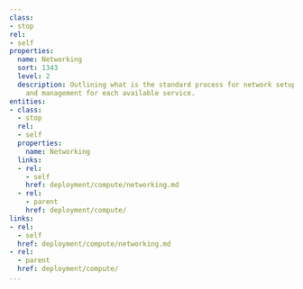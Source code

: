 ```yaml
---
class:
- stop
rel:
- self
properties:
  name: Networking
  sort: 1343
  level: 2
  description: Outlining what is the standard process for network setup, configuration,
    and management for each available service.
entities:
- class:
  - stop
  rel:
  - self
  properties:
    name: Networking
  links:
  - rel:
    - self
    href: deployment/compute/networking.md
  - rel:
    - parent
    href: deployment/compute/
links:
- rel:
  - self
  href: deployment/compute/networking.md
- rel:
  - parent
  href: deployment/compute/
...
```

